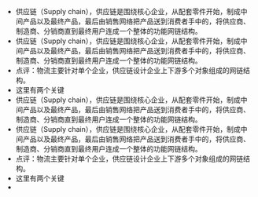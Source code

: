 - 供应链（Supply chain），供应链是围绕核心企业，从配套零件开始，制成中间产品以及最终产品，最后由销售网络把产品送到消费者手中的，将供应商、制造商、分销商直到最终用户连成一个整体的功能网链结构。
- 供应链（Supply chain），供应链是围绕核心企业，从配套零件开始，制成中间产品以及最终产品，最后由销售网络把产品送到消费者手中的，将供应商、制造商、分销商直到最终用户连成一个整体的功能网链结构。
- 点评：物流主要针对单个企业，供应链设计企业上下游多个对象组成的网链结构。
- 这里有两个关键
- 供应链（Supply chain），供应链是围绕核心企业，从配套零件开始，制成中间产品以及最终产品，最后由销售网络把产品送到消费者手中的，将供应商、制造商、分销商直到最终用户连成一个整体的功能网链结构。
- 供应链（Supply chain），供应链是围绕核心企业，从配套零件开始，制成中间产品以及最终产品，最后由销售网络把产品送到消费者手中的，将供应商、制造商、分销商直到最终用户连成一个整体的功能网链结构。
- 点评：物流主要针对单个企业，供应链设计企业上下游多个对象组成的网链结构。
- 这里有两个关键
-